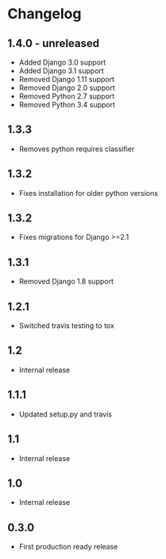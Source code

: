 # Changelog

## 1.4.0 - unreleased

- Added Django 3.0 support
- Added Django 3.1 support
- Removed Django 1.11 support
- Removed Django 2.0 support
- Removed Python 2.7 support
- Removed Python 3.4 support

## 1.3.3

- Removes python requires classifier

## 1.3.2

- Fixes installation for older python versions

## 1.3.2

- Fixes migrations for Django >=2.1

## 1.3.1

- Removed Django 1.8 support

## 1.2.1

- Switched travis testing to tox

## 1.2

- Internal release

## 1.1.1

- Updated setup.py and travis 

## 1.1

- Internal release

## 1.0

- Internal release

## 0.3.0

- First production ready release


[1.4.0 - unreleased]: https://github.com/anexia-it/django-rest-multitokenauth
[1.3.3]: https://pypi.org/project/django-rest-multitokenauth/1.3.3/
[1.3.2]: https://pypi.org/project/django-rest-multitokenauth/1.3.2/
[1.3.1]: https://pypi.org/project/django-rest-multitokenauth/1.3.1/
[1.2.1]: https://pypi.org/project/django-rest-multitokenauth/1.2.1/
[1.1.1]: https://pypi.org/project/django-rest-multitokenauth/1.1.1/

